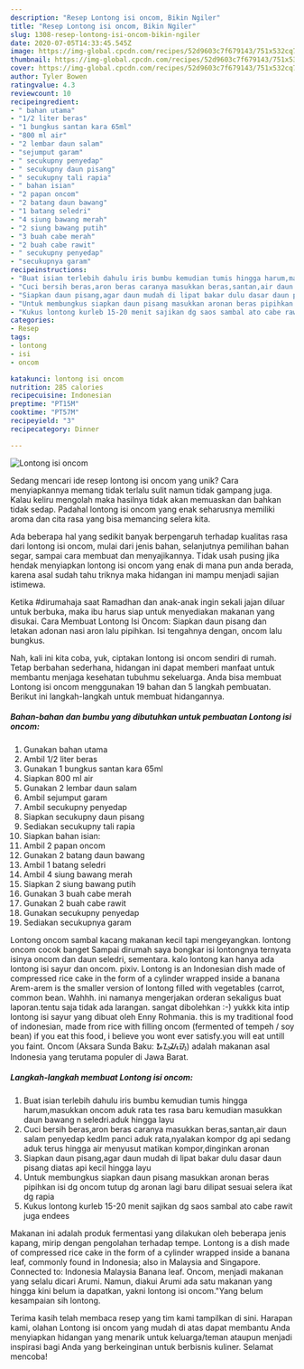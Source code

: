 ```yaml
---
description: "Resep Lontong isi oncom, Bikin Ngiler"
title: "Resep Lontong isi oncom, Bikin Ngiler"
slug: 1308-resep-lontong-isi-oncom-bikin-ngiler
date: 2020-07-05T14:33:45.545Z
image: https://img-global.cpcdn.com/recipes/52d9603c7f679143/751x532cq70/lontong-isi-oncom-foto-resep-utama.jpg
thumbnail: https://img-global.cpcdn.com/recipes/52d9603c7f679143/751x532cq70/lontong-isi-oncom-foto-resep-utama.jpg
cover: https://img-global.cpcdn.com/recipes/52d9603c7f679143/751x532cq70/lontong-isi-oncom-foto-resep-utama.jpg
author: Tyler Bowen
ratingvalue: 4.3
reviewcount: 10
recipeingredient:
- " bahan utama"
- "1/2 liter beras"
- "1 bungkus santan kara 65ml"
- "800 ml air"
- "2 lembar daun salam"
- "sejumput garam"
- " secukupny penyedap"
- " secukupny daun pisang"
- " secukupny tali rapia"
- " bahan isian"
- "2 papan oncom"
- "2 batang daun bawang"
- "1 batang seledri"
- "4 siung bawang merah"
- "2 siung bawang putih"
- "3 buah cabe merah"
- "2 buah cabe rawit"
- " secukupny penyedap"
- "secukupnya garam"
recipeinstructions:
- "Buat isian terlebih dahulu iris bumbu kemudian tumis hingga harum,masukkan oncom aduk rata tes rasa baru kemudian masukkan daun bawang n seledri.aduk hingga layu"
- "Cuci bersih beras,aron beras caranya masukkan beras,santan,air daun salam penyedap kedlm panci aduk rata,nyalakan kompor dg api sedang aduk terus hingga air menyusut matikan kompor,dinginkan aronan"
- "Siapkan daun pisang,agar daun mudah di lipat bakar dulu dasar daun pisang diatas api kecil hingga layu"
- "Untuk membungkus siapkan daun pisang masukkan aronan beras pipihkan isi dg oncom tutup dg aronan lagi baru dilipat sesuai selera ikat dg rapia"
- "Kukus lontong kurleb 15-20 menit sajikan dg saos sambal ato cabe rawit juga endees"
categories:
- Resep
tags:
- lontong
- isi
- oncom

katakunci: lontong isi oncom 
nutrition: 285 calories
recipecuisine: Indonesian
preptime: "PT15M"
cooktime: "PT57M"
recipeyield: "3"
recipecategory: Dinner

---
```



![Lontong isi oncom](https://img-global.cpcdn.com/recipes/52d9603c7f679143/751x532cq70/lontong-isi-oncom-foto-resep-utama.jpg)

Sedang mencari ide resep lontong isi oncom yang unik? Cara menyiapkannya memang tidak terlalu sulit namun tidak gampang juga. Kalau keliru mengolah maka hasilnya tidak akan memuaskan dan bahkan tidak sedap. Padahal lontong isi oncom yang enak seharusnya memiliki aroma dan cita rasa yang bisa memancing selera kita.

Ada beberapa hal yang sedikit banyak berpengaruh terhadap kualitas rasa dari lontong isi oncom, mulai dari jenis bahan, selanjutnya pemilihan bahan segar, sampai cara membuat dan menyajikannya. Tidak usah pusing jika hendak menyiapkan lontong isi oncom yang enak di mana pun anda berada, karena asal sudah tahu triknya maka hidangan ini mampu menjadi sajian istimewa.

Ketika #dirumahaja saat Ramadhan dan anak-anak ingin sekali jajan diluar untuk berbuka, maka ibu harus siap untuk menyediakan makanan yang disukai. Cara Membuat Lontong Isi Oncom: Siapkan daun pisang dan letakan adonan nasi aron lalu pipihkan. Isi tengahnya dengan, oncom lalu bungkus.


Nah, kali ini kita coba, yuk, ciptakan lontong isi oncom sendiri di rumah. Tetap berbahan sederhana, hidangan ini dapat memberi manfaat untuk membantu menjaga kesehatan tubuhmu sekeluarga. Anda bisa membuat Lontong isi oncom menggunakan 19 bahan dan 5 langkah pembuatan. Berikut ini langkah-langkah untuk membuat hidangannya.

<!--inarticleads1-->

##### Bahan-bahan dan bumbu yang dibutuhkan untuk pembuatan Lontong isi oncom:

1. Gunakan  bahan utama
1. Ambil 1/2 liter beras
1. Gunakan 1 bungkus santan kara 65ml
1. Siapkan 800 ml air
1. Gunakan 2 lembar daun salam
1. Ambil sejumput garam
1. Ambil  secukupny penyedap
1. Siapkan  secukupny daun pisang
1. Sediakan  secukupny tali rapia
1. Siapkan  bahan isian:
1. Ambil 2 papan oncom
1. Gunakan 2 batang daun bawang
1. Ambil 1 batang seledri
1. Ambil 4 siung bawang merah
1. Siapkan 2 siung bawang putih
1. Gunakan 3 buah cabe merah
1. Gunakan 2 buah cabe rawit
1. Gunakan  secukupny penyedap
1. Sediakan secukupnya garam


Lontong oncom sambal kacang makanan kecil tapi mengeyangkan. lontong oncom cocok banget Sampai dirumah saya bongkar isi lontongnya ternyata isinya oncom dan daun seledri, sementara. kalo lontong kan hanya ada lontong isi sayur dan oncom. pixiv. Lontong is an Indonesian dish made of compressed rice cake in the form of a cylinder wrapped inside a banana Arem-arem is the smaller version of lontong filled with vegetables (carrot, common bean. Wahhh. ini namanya mengerjakan orderan sekaligus buat laporan.tentu saja tidak ada larangan. sangat dibolehkan :-) yukkk kita intip lontong isi sayur yang dibuat oleh Enny Rohmania. this is my traditional food of indonesian, made from rice with filling oncom (fermented of tempeh / soy bean) if you eat this food, i believe you wont ever satisfy.you will eat untill you faint. Oncom (Aksara Sunda Baku: ᮇᮔ᮪ᮎᮧᮙ᮪) adalah makanan asal Indonesia yang terutama populer di Jawa Barat. 

<!--inarticleads2-->

##### Langkah-langkah membuat Lontong isi oncom:

1. Buat isian terlebih dahulu iris bumbu kemudian tumis hingga harum,masukkan oncom aduk rata tes rasa baru kemudian masukkan daun bawang n seledri.aduk hingga layu
1. Cuci bersih beras,aron beras caranya masukkan beras,santan,air daun salam penyedap kedlm panci aduk rata,nyalakan kompor dg api sedang aduk terus hingga air menyusut matikan kompor,dinginkan aronan
1. Siapkan daun pisang,agar daun mudah di lipat bakar dulu dasar daun pisang diatas api kecil hingga layu
1. Untuk membungkus siapkan daun pisang masukkan aronan beras pipihkan isi dg oncom tutup dg aronan lagi baru dilipat sesuai selera ikat dg rapia
1. Kukus lontong kurleb 15-20 menit sajikan dg saos sambal ato cabe rawit juga endees


Makanan ini adalah produk fermentasi yang dilakukan oleh beberapa jenis kapang, mirip dengan pengolahan terhadap tempe. Lontong is a dish made of compressed rice cake in the form of a cylinder wrapped inside a banana leaf, commonly found in Indonesia; also in Malaysia and Singapore. Connected to: Indonesia Malaysia Banana leaf. Oncom, menjadi makanan yang selalu dicari Arumi. Namun, diakui Arumi ada satu makanan yang hingga kini belum ia dapatkan, yakni lontong isi oncom.&#34;Yang belum kesampaian sih lontong. 

Terima kasih telah membaca resep yang tim kami tampilkan di sini. Harapan kami, olahan Lontong isi oncom yang mudah di atas dapat membantu Anda menyiapkan hidangan yang menarik untuk keluarga/teman ataupun menjadi inspirasi bagi Anda yang berkeinginan untuk berbisnis kuliner. Selamat mencoba!
